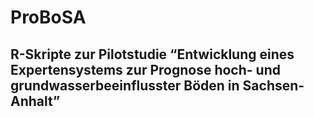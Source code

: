 # ProBoSA
## R-Skripte zur Pilotstudie “Entwicklung eines Expertensystems zur Prognose hoch- und grundwasserbeeinflusster  Böden in Sachsen-Anhalt” 

